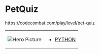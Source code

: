 # PetQuiz 

https://codecombat.com/play/level/pet-quiz
<table>
<tr>
<td>

![Hero Picture](hero.png?raw=true "Hero Picture")

</td>
<td>
<ul>
<li>

[PYTHON](PetQuiz.py)

</li>
</td>
</tr>
<table>